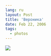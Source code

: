 ```yaml
---
lang: ru
layout: Post
title: 'Вероника'
date: Feb 22, 2006
tags:
  - photos
---
```


![](/images/blog/F0097-0006.jpg)

